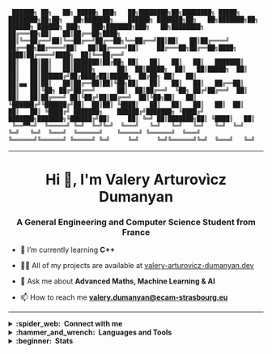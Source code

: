 ```
 ██████╗ ██╗   ██╗ █████╗ ███╗   ██╗████████╗██╗████████╗ █████╗ ████████╗██╗██╗   ██╗███████╗    ██████╗ ███████╗██╗   ██╗███████╗██╗      ██████╗ ██████╗ ███╗   ███╗███████╗███╗   ██╗████████╗
██╔═══██╗██║   ██║██╔══██╗████╗  ██║╚══██╔══╝██║╚══██╔══╝██╔══██╗╚══██╔══╝██║██║   ██║██╔════╝    ██╔══██╗██╔════╝██║   ██║██╔════╝██║     ██╔═══██╗██╔══██╗████╗ ████║██╔════╝████╗  ██║╚══██╔══╝
██║   ██║██║   ██║███████║██╔██╗ ██║   ██║   ██║   ██║   ███████║   ██║   ██║██║   ██║█████╗      ██║  ██║█████╗  ██║   ██║█████╗  ██║     ██║   ██║██████╔╝██╔████╔██║█████╗  ██╔██╗ ██║   ██║   
██║▄▄ ██║██║   ██║██╔══██║██║╚██╗██║   ██║   ██║   ██║   ██╔══██║   ██║   ██║╚██╗ ██╔╝██╔══╝      ██║  ██║██╔══╝  ╚██╗ ██╔╝██╔══╝  ██║     ██║   ██║██╔═══╝ ██║╚██╔╝██║██╔══╝  ██║╚██╗██║   ██║   
╚██████╔╝╚██████╔╝██║  ██║██║ ╚████║   ██║   ██║   ██║   ██║  ██║   ██║   ██║ ╚████╔╝ ███████╗    ██████╔╝███████╗ ╚████╔╝ ███████╗███████╗╚██████╔╝██║     ██║ ╚═╝ ██║███████╗██║ ╚████║   ██║   
 ╚══▀▀═╝  ╚═════╝ ╚═╝  ╚═╝╚═╝  ╚═══╝   ╚═╝   ╚═╝   ╚═╝   ╚═╝  ╚═╝   ╚═╝   ╚═╝  ╚═══╝  ╚══════╝    ╚═════╝ ╚══════╝  ╚═══╝  ╚══════╝╚══════╝ ╚═════╝ ╚═╝     ╚═╝     ╚═╝╚══════╝╚═╝  ╚═══╝   ╚═╝                                           
```

<hr/>
<h1 align="center">Hi 👋, I'm Valery Arturovìcz Dumanyan</h1>
<h3 align="center">A General Engineering and Computer Science Student from France</h3>


- 🌱 I’m currently learning **C++**

- 👨‍💻 All of my projects are available at [valery-arturovicz-dumanyan.dev](https://valery-arturovicz-dumanyan.dev/)

- 💬 Ask me about **Advanced Maths, Machine Learning & AI**

- 📫 How to reach me **valery.dumanyan@ecam-strasbourg.eu**


<hr/>

<details>
  <summary><b>:spider_web: &nbsp;Connect with me</b></summary>
<br/>
&nbsp;&nbsp;&nbsp<a href="https://twitter.com/arturovicz" target="blank"><img align="center" src="https://raw.githubusercontent.com/rahuldkjain/github-profile-readme-generator/master/src/images/icons/Social/twitter.svg" alt="arturovicz" height="30" width="40" /></a><a href="https://linkedin.com/in/valery-dumanyan" target="blank"><img align="center" src="https://raw.githubusercontent.com/rahuldkjain/github-profile-readme-generator/master/src/images/icons/Social/linked-in-alt.svg" alt="valery-dumanyan" height="30" width="40" /></a>
<a href="https://instagram.com/v.arturovicz" target="blank"><img align="center" src="https://raw.githubusercontent.com/rahuldkjain/github-profile-readme-generator/master/src/images/icons/Social/instagram.svg" alt="v.arturovicz" height="30" width="40" /></a>
   <br/>
</details>

<details>
  <summary><b>:hammer_and_wrench: &nbsp;Languages and Tools</b></summary>
<br/>
&nbsp;&nbsp;&nbsp; • Languages: Python, C++, Java, Golang, HTML/CSS/JavaScript, PHP
   <br/> 
&nbsp;&nbsp;&nbsp; • Database: SQL(MS Azure, AWS, MySQL, SQLite), noSQL(mongoDB)
  <br/> 
&nbsp;&nbsp;&nbsp; • Frameworks/libraries: Tensorflow/Keras, Scikit-learn, dl4j, Pandas, django, Streamlit, Selenium, BS4, Zipline, ReactJS, Tailwind CSS
  <br/> 
&nbsp;&nbsp;&nbsp; • Tools: Docker, Git, Shell Script, Talend, MS Office/Excel, VBA(Excel), Power BI, Jupyter
</details>

 
<details>
  <summary><b>:beginner: &nbsp;Stats</b></summary>
<p align="center">
  <a href="https://github.com/arturovicz">
    <img src="http://github-profile-summary-cards.vercel.app/api/cards/profile-details?username=Arturovicz&theme=transparent" />
  </a>
  <a href="https://github.com/arturovicz">
    <img src="https://github-readme-streak-stats.herokuapp.com/?user=Arturovicz&hide_border=true&card_width=338&theme=transparent" />
  </a>
  <a href="https://github.com/arturovicz">
    <img src="http://github-profile-summary-cards.vercel.app/api/cards/stats?username=Arturovicz&theme=transparent" />
  </a>
</p>
</details>
